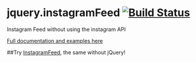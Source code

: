 # jquery.instagramFeed [![Build Status](https://travis-ci.com/jsanahuja/jquery.instagramFeed.svg?branch=master)](https://travis-ci.com/jsanahuja/jquery.instagramFeed)
Instagram Feed without using the instagram API

[Full documentation and examples here](https://www.sowecms.com/demos/jquery.instagramFeed/index.html "documentation")



##Try [InstagramFeed](https://github.com/jsanahuja/InstagramFeed), the same without jQuery!
